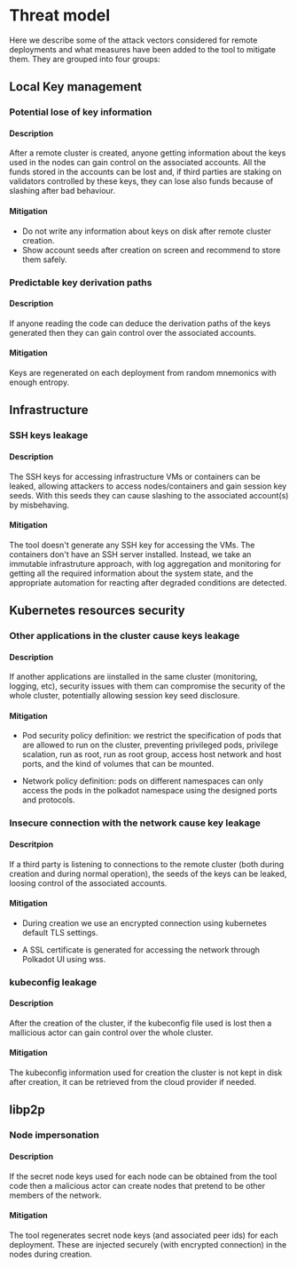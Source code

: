 # Threat model

Here we describe some of the attack vectors considered for remote deployments
and what measures have been added to the tool to mitigate them. They are grouped
into four groups:

## Local Key management

### Potential lose of key information

#### Description

After a remote cluster is created, anyone getting information about the keys
used in the nodes can gain control on the associated accounts. All the funds
stored in the accounts can be lost and, if third parties are staking on
validators controlled by these keys, they can lose also funds because of
slashing after bad behaviour.

#### Mitigation

* Do not write any information about keys on disk after remote cluster creation.
* Show account seeds after creation on screen and recommend to store them safely.

### Predictable key derivation paths

#### Description

If anyone reading the code can deduce the derivation paths of the keys generated
then they can gain control over the associated accounts.

#### Mitigation

Keys are regenerated on each deployment from random mnemonics with enough entropy.

## Infrastructure

### SSH keys leakage

#### Description

The SSH keys for accessing infrastructure VMs or containers can be leaked,
allowing attackers to access nodes/containers and gain session key seeds. With
this seeds they can cause slashing to the associated account(s) by misbehaving.

#### Mitigation

The tool doesn't generate any SSH key for accessing the VMs. The containers don't
have an SSH server installed. Instead, we take an immutable infrastruture approach,
with log aggregation and monitoring for getting all the required information about
the system state, and the appropriate automation for reacting after degraded
conditions are detected.

## Kubernetes resources security

### Other applications in the cluster cause keys leakage

#### Description

If another applications are iinstalled in the same cluster (monitoring, logging,
etc), security issues with them can compromise the security of the whole cluster,
potentially allowing session key seed disclosure.

#### Mitigation

* Pod security policy definition: we restrict the specification of pods that are
allowed to run on the cluster, preventing privileged pods, privilege scalation,
run as root, run as root group, access host network and host ports, and the kind
of volumes that can be mounted.

* Network policy definition: pods on different namespaces can only access the pods
in the polkadot namespace using the designed ports and protocols.

### Insecure connection with the network cause key leakage

#### Descritpion

If a third party is listening to connections to the remote cluster (both during
creation and during normal operation), the seeds of the keys can be leaked, loosing
control of the associated accounts.

#### Mitigation

* During creation we use an encrypted connection using kubernetes default TLS
settings.

* A SSL certificate is generated for accessing the network through Polkadot UI
using wss.

### kubeconfig leakage

#### Description

After the creation of the cluster, if the kubeconfig file used is lost then a
mallicious actor can gain control over the whole cluster.

#### Mitigation

The kubeconfig information used for creation the cluster is not kept in disk
after creation, it can be retrieved from the cloud provider if needed.

## libp2p

### Node impersonation

#### Description

If the secret node keys used for each node can be obtained from the tool code
then a malicious actor can create nodes that pretend to be other members of the
network.

#### Mitigation

The tool regenerates secret node keys (and associated peer ids) for each
deployment. These are injected securely (with encrypted connection) in the nodes
during creation.
